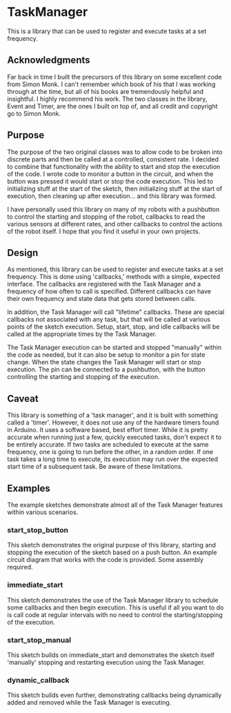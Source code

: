 # TaskManager
<p>This is a library that can be used to register and execute tasks at a set frequency.

## Acknowledgments
<p>Far back in time I built the precursors of this library on some excellent code from
Simon Monk. I can't remember which book of his that I was working through at the time,
but all of his books are tremendously helpful and insightful. I highly recommend his
work. The two classes in the library, Event and Timer, are the ones I built on top of,
and all credit and copyright go to Simon Monk.</p>

## Purpose
<p>The purpose of the two original classes was to allow code to be broken into
discrete parts and then be called at a controlled, consistent rate. I decided to combine
that functionality with the ability to start and stop the execution of the code. I wrote
code to monitor a button in the circuit, and when the button was pressed it would start
or stop the code execution. This led to initializing stuff at the start of the sketch,
then initializing stuff at the start of execution, then cleaning up after execution...
and this library was formed.</p>
<p>I have personally used this library on many of my robots with a pushbutton to
control the starting and stopping of the robot, callbacks to read the various sensors
at different rates, and other callbacks to control the actions of the robot itself.
I hope that you find it useful in your own projects.</p>

## Design
As mentioned, this library can be used to register and execute tasks at a set frequency.
This is done using 'callbacks,' methods with a simple, expected interface. The callbacks
are registered with the Task Manager and a frequency of how often to call is specified.
Different callbacks can have their own frequency and state data that gets stored between
calls.</p>
<p>In addition, the Task Manager will call "lifetime" callbacks. These are special
callbacks not associated with any task, but that will be called at various points of the
sketch execution. Setup, start, stop, and idle callbacks will be called at the
appropriate times by the Task Manager.</p>
<p>The Task Manager execution can be started and stopped "manually" within the code
as needed, but it can also be setup to monitor a pin for state change. When the state
changes the Task Manager will start or stop execution. The pin can be connected to a
pushbutton, with the button controlling the starting and stopping of the execution.</p>

## Caveat
This library is something of a 'task manager', and it is built with something called
a 'timer'. However, it does not use any of the hardware timers found in Arduino. It uses
a software based, best effort timer. While it is pretty accurate when running just a few,
quickly executed tasks, don't expect it to be entirely accurate. If two tasks are scheduled
to execute at the same frequency, one is going to run before the other, in a random order.
If one task takes a long time to execute, its execution may run over the expected start
time of a subsequent task. Be aware of these limitations.

## Examples
<p>The example sketches demonstrate almost all of the Task Manager features
within various scenarios.</p>

### start_stop_button
<p>This sketch demonstrates the original purpose of this library, starting and stopping
the execution of the sketch based on a push button. An example circuit diagram that works
with the code is provided. Some assembly required.</p>

### immediate_start
<p>This sketch demonstrates the use of the Task Manager library to schedule some callbacks
and then begin execution. This is useful if all you want to do is call code at regular
intervals with no need to control the starting/stopping of the execution.</p>

### start_stop_manual
<p>This sketch builds on immediate_start and demonstrates the sketch itself 'manually'
stopping and restarting execution using the Task Manager.</p>

### dynamic_callback
<p>This sketch builds even further, demonstrating callbacks being dynamically added and
removed while the Task Manager is executing.</p>

